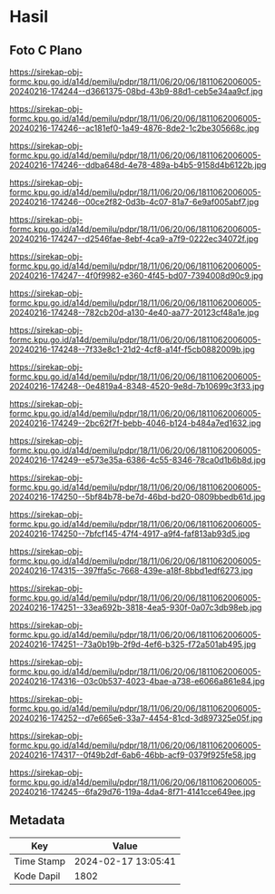 # Hasil

## Foto C Plano

https://sirekap-obj-formc.kpu.go.id/a14d/pemilu/pdpr/18/11/06/20/06/1811062006005-20240216-174244--d3661375-08bd-43b9-88d1-ceb5e34aa9cf.jpg

https://sirekap-obj-formc.kpu.go.id/a14d/pemilu/pdpr/18/11/06/20/06/1811062006005-20240216-174246--ac181ef0-1a49-4876-8de2-1c2be305668c.jpg

https://sirekap-obj-formc.kpu.go.id/a14d/pemilu/pdpr/18/11/06/20/06/1811062006005-20240216-174246--ddba648d-4e78-489a-b4b5-9158d4b6122b.jpg

https://sirekap-obj-formc.kpu.go.id/a14d/pemilu/pdpr/18/11/06/20/06/1811062006005-20240216-174246--00ce2f82-0d3b-4c07-81a7-6e9af005abf7.jpg

https://sirekap-obj-formc.kpu.go.id/a14d/pemilu/pdpr/18/11/06/20/06/1811062006005-20240216-174247--d2546fae-8ebf-4ca9-a7f9-0222ec34072f.jpg

https://sirekap-obj-formc.kpu.go.id/a14d/pemilu/pdpr/18/11/06/20/06/1811062006005-20240216-174247--4f0f9982-e360-4f45-bd07-7394008d90c9.jpg

https://sirekap-obj-formc.kpu.go.id/a14d/pemilu/pdpr/18/11/06/20/06/1811062006005-20240216-174248--782cb20d-a130-4e40-aa77-20123cf48a1e.jpg

https://sirekap-obj-formc.kpu.go.id/a14d/pemilu/pdpr/18/11/06/20/06/1811062006005-20240216-174248--7f33e8c1-21d2-4cf8-a14f-f5cb0882009b.jpg

https://sirekap-obj-formc.kpu.go.id/a14d/pemilu/pdpr/18/11/06/20/06/1811062006005-20240216-174248--0e4819a4-8348-4520-9e8d-7b10699c3f33.jpg

https://sirekap-obj-formc.kpu.go.id/a14d/pemilu/pdpr/18/11/06/20/06/1811062006005-20240216-174249--2bc62f7f-bebb-4046-b124-b484a7ed1632.jpg

https://sirekap-obj-formc.kpu.go.id/a14d/pemilu/pdpr/18/11/06/20/06/1811062006005-20240216-174249--e573e35a-6386-4c55-8346-78ca0d1b6b8d.jpg

https://sirekap-obj-formc.kpu.go.id/a14d/pemilu/pdpr/18/11/06/20/06/1811062006005-20240216-174250--5bf84b78-be7d-46bd-bd20-0809bbedb61d.jpg

https://sirekap-obj-formc.kpu.go.id/a14d/pemilu/pdpr/18/11/06/20/06/1811062006005-20240216-174250--7bfcf145-47f4-4917-a9f4-faf813ab93d5.jpg

https://sirekap-obj-formc.kpu.go.id/a14d/pemilu/pdpr/18/11/06/20/06/1811062006005-20240216-174315--397ffa5c-7668-439e-a18f-8bbd1edf6273.jpg

https://sirekap-obj-formc.kpu.go.id/a14d/pemilu/pdpr/18/11/06/20/06/1811062006005-20240216-174251--33ea692b-3818-4ea5-930f-0a07c3db98eb.jpg

https://sirekap-obj-formc.kpu.go.id/a14d/pemilu/pdpr/18/11/06/20/06/1811062006005-20240216-174251--73a0b19b-2f9d-4ef6-b325-f72a501ab495.jpg

https://sirekap-obj-formc.kpu.go.id/a14d/pemilu/pdpr/18/11/06/20/06/1811062006005-20240216-174316--03c0b537-4023-4bae-a738-e6066a861e84.jpg

https://sirekap-obj-formc.kpu.go.id/a14d/pemilu/pdpr/18/11/06/20/06/1811062006005-20240216-174252--d7e665e6-33a7-4454-81cd-3d897325e05f.jpg

https://sirekap-obj-formc.kpu.go.id/a14d/pemilu/pdpr/18/11/06/20/06/1811062006005-20240216-174317--0f49b2df-6ab6-46bb-acf9-0379f925fe58.jpg

https://sirekap-obj-formc.kpu.go.id/a14d/pemilu/pdpr/18/11/06/20/06/1811062006005-20240216-174245--6fa29d76-119a-4da4-8f71-4141cce649ee.jpg


## Metadata

| Key        | Value               |
| ---------- | ------------------- |
| Time Stamp | 2024-02-17 13:05:41 |
| Kode Dapil | 1802                |



